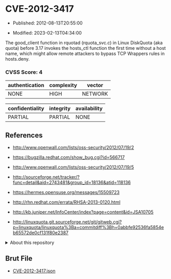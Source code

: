 # CVE-2012-3417

- Published: 2012-08-13T20:55:00

- Modified: 2023-02-13T04:34:00

The good_client function in rquotad (rquota_svc.c) in Linux DiskQuota (aka quota) before 3.17 invokes the hosts_ctl function the first time without a host name, which might allow remote attackers to bypass TCP Wrappers rules in hosts.deny.

### CVSS Score: **4**

| authentication | complexity | vector |
| --- | --- | --- |
| NONE | HIGH | NETWORK |

| confidentiality | integrity | availability |
| --- | --- | --- |
| PARTIAL | PARTIAL | NONE |

## References

* http://www.openwall.com/lists/oss-security/2012/07/19/2

* https://bugzilla.redhat.com/show_bug.cgi?id=566717

* http://www.openwall.com/lists/oss-security/2012/07/19/5

* http://sourceforge.net/tracker/?func=detail&aid=2743481&group_id=18136&atid=118136

* https://hermes.opensuse.org/messages/15509723

* http://rhn.redhat.com/errata/RHSA-2013-0120.html

* http://kb.juniper.net/InfoCenter/index?page=content&id=JSA10705

* http://linuxquota.git.sourceforge.net/git/gitweb.cgi?p=linuxquota/linuxquota%3Ba=commitdiff%3Bh=0abbfe92536fa5854eb65572de0cf131f80e2387

<details>
<summary>About this repository</summary> 

  This repository is part of the project [Live Hack CVE](https://github.com/Live-Hack-CVE). Main website can be found [www.live-hack.org](https://www.live-hack.org) 
  
  Made by [Sn0wAlice](https://github.com/Sn0wAlice) for the people that care about security and need to have a feed of the latest CVEs. Hope you enjoy it, don't forget to star the repo and follow me on [Twitter](https://twitter.com/Sn0wAlice) and [Github](https://github.com/Sn0wAlice). And that is my [personnal website](https://www.alice-snow.me/)

  - [Home Page](https://github.com/Live-Hack-CVE)
  - [Framework](https://github.com/Live-Hack-CVE/cve-framework)
  - [CVE database](https://github.com/Live-Hack-CVE/full_database)
  - [Changelog](https://github.com/Live-Hack-CVE/Changelog)
</details>

## Brut File

* [CVE-2012-3417.json](https://raw.githubusercontent.com/Live-Hack-CVE/full_database/main/cves/2012/CVE-2012-3417.json)


